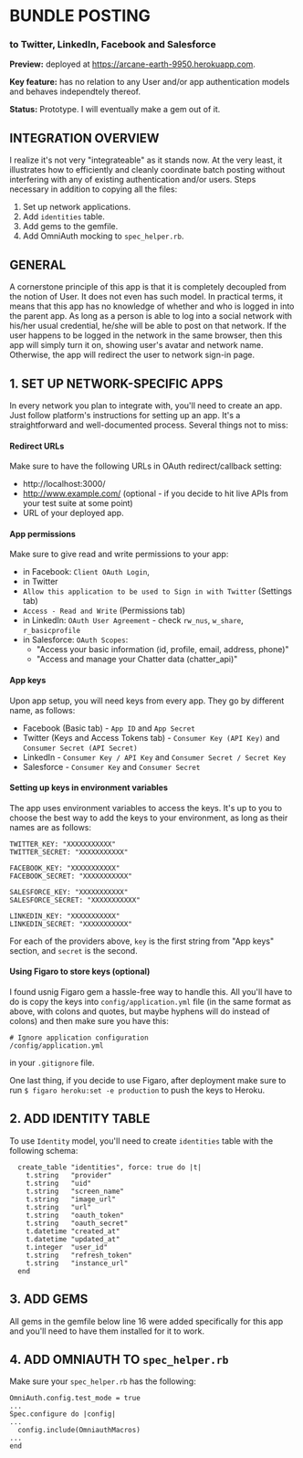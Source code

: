 # BUNDLE POSTING
### to Twitter, LinkedIn, Facebook and Salesforce

**Preview:** deployed at https://arcane-earth-9950.herokuapp.com.

**Key feature:** has no relation to any User and/or app authentication models and behaves independtely thereof.

**Status:** Prototype. I will eventually make a gem out of it.


## INTEGRATION OVERVIEW

I realize it's not very "integrateable" as it stands now. At the very least, it illustrates how to efficiently and cleanly coordinate batch posting without interfering with any of existing authentication and/or users. Steps necessary in addition to copying all the files:

1. Set up network applications.
2. Add `identities` table.
3. Add gems to the gemfile.
4. Add OmniAuth mocking to `spec_helper.rb`.


## GENERAL


A cornerstone principle of this app is that it is completely decoupled from the notion of User. It does not even has such model. In practical terms, it means that this app has no knowledge of whether and who is logged in into the parent app. As long as a person is able to log into a social network with his/her usual credential, he/she will be able to post on that network. If the user happens to be logged in the network in the same browser, then this app will simply turn it on, showing user's avatar and network name. Otherwise, the app will redirect the user to network sign-in page.



## 1. SET UP NETWORK-SPECIFIC APPS

In every network you plan to integrate with, you'll need to create an app. Just follow platform's instructions for setting up an app. It's a straightforward and well-documented process. Several things not to miss:


#### Redirect URLs
Make sure to have the following URLs in OAuth redirect/callback setting:

- http://localhost:3000/
- http://www.example.com/ (optional - if you decide to hit live APIs from your test suite at some point)
- URL of your deployed app.

  
#### App permissions

Make sure to give read and write permissions to your app:
-  in Facebook: `Client OAuth Login`, 
-  in Twitter
  -  `Allow this application to be used to Sign in with Twitter` (Settings tab)
  -  `Access - Read and Write` (Permissions tab)
- in LinkedIn: `OAuth User Agreement` - check `rw_nus`, `w_share`, `r_basicprofile`
- in Salesforce: `OAuth Scopes`:
  - "Access your basic information (id, profile, email, address, phone)"
  - "Access and manage your Chatter data (chatter_api)" 


#### App keys

Upon app setup, you will need keys from every app. They go by different name, as follows:
- Facebook (Basic tab) - `App ID` and `App Secret`
- Twitter (Keys and Access Tokens tab) - `Consumer Key (API Key)` and `Consumer Secret (API Secret)`
- LinkedIn - `Consumer Key / API Key` and `Consumer Secret / Secret Key`
- Salesforce - `Consumer Key` and `Consumer Secret`


#### Setting up keys in environment variables

The app uses environment variables to access the keys. It's up to you to choose the best way to add the keys to your environment, as long as their names are as follows:

``` 
TWITTER_KEY: "XXXXXXXXXXX"
TWITTER_SECRET: "XXXXXXXXXXX"

FACEBOOK_KEY: "XXXXXXXXXXX"
FACEBOOK_SECRET: "XXXXXXXXXXX"

SALESFORCE_KEY: "XXXXXXXXXXX"
SALESFORCE_SECRET: "XXXXXXXXXXX"

LINKEDIN_KEY: "XXXXXXXXXXX"
LINKEDIN_SECRET: "XXXXXXXXXXX"
```


For each of the providers above, `key` is the first string from "App keys" section, and `secret` is the second.


#### Using Figaro to store keys (optional)
 
I found usnig Figaro gem a hassle-free way to handle this. All you'll have to do is copy the keys into `config/application.yml` file (in the same format as above, with colons and quotes, but maybe hyphens will do instead of colons) and then make sure you have this:

```
# Ignore application configuration
/config/application.yml
```
in your `.gitignore` file.

One last thing, if you decide to use Figaro, after deployment make sure to run `$ figaro heroku:set -e production` to push the keys to Heroku.



## 2. ADD IDENTITY TABLE

To use `Identity` model, you'll need to create `identities` table with the following schema:

```
  create_table "identities", force: true do |t|
    t.string   "provider"
    t.string   "uid"
    t.string   "screen_name"
    t.string   "image_url"
    t.string   "url"
    t.string   "oauth_token"
    t.string   "oauth_secret"
    t.datetime "created_at"
    t.datetime "updated_at"
    t.integer  "user_id"
    t.string   "refresh_token"
    t.string   "instance_url"
  end
```


## 3. ADD GEMS

All gems in the gemfile below line 16 were added specifically for this app and you'll need to have them installed for it to work.


## 4. ADD OMNIAUTH TO `spec_helper.rb`
Make sure your `spec_helper.rb` has the following:

```
OmniAuth.config.test_mode = true
...
Spec.configure do |config|
...
  config.include(OmniauthMacros)
...
end
```
